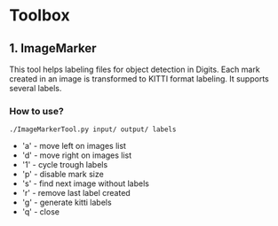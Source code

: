 # Toolbox

## 1. ImageMarker
This tool helps labeling files for object detection in Digits.
Each mark created in an image is transformed to KITTI format labeling.
It supports several labels.

### How to use?
```
./ImageMarkerTool.py input/ output/ labels
```

* 'a' - move left on images list
* 'd' - move right on images list
* '1' - cycle trough labels
* 'p' - disable mark size 
* 's' - find next image without labels
* 'r' - remove last label created
* 'g' - generate kitti labels
* 'q' - close 
